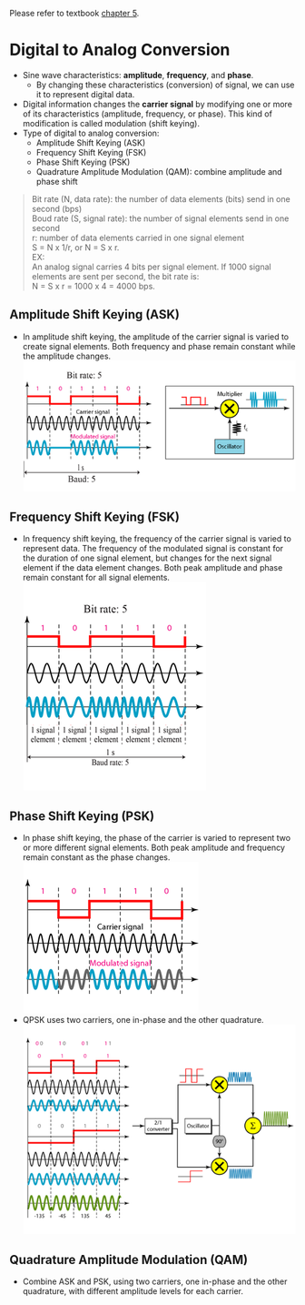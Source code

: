Please refer to textbook [chapter 5](https://github.com/cnchenpu/data-comm/blob/master/ppt/Ch5-Forouzan.ppt).

# Digital to Analog Conversion
- Sine wave characteristics: __amplitude__, __frequency__, and __phase__.
  - By changing these characteristics (conversion) of signal, we can use it to represent digital data.
- Digital information changes the __carrier signal__ by modifying one or more of its characteristics (amplitude, frequency, or phase). This kind of
modification is called modulation (shift keying).
- Type of digital to analog conversion:
  - Amplitude Shift Keying (ASK)
  - Frequency Shift Keying (FSK)
  - Phase Shift Keying (PSK)
  - Quadrature Amplitude Modulation (QAM): combine amplitude and phase shift
 
 > Bit rate (N, data rate): the number of data elements (bits) send in one second (bps) <br>
 > Boud rate (S, signal rate): the number of signal elements send in one second <br>
 > r: number of data elements carried in one signal element <br>
 > S = N x 1/r, or N = S x r. <br>
 > EX: <br>
 > An analog signal carries 4 bits per signal element. If 1000 signal elements are sent per second, the bit rate is: <br>
 > N = S x r = 1000 x 4 = 4000 bps.
 
## Amplitude Shift Keying (ASK)
- In amplitude shift keying, the amplitude of the carrier signal is varied to create signal elements. Both frequency and phase remain constant while the amplitude changes. <br>
![](fig/ASK.png)

## Frequency Shift Keying (FSK)
- In frequency shift keying, the frequency of the carrier signal is varied to represent data. The frequency of the modulated signal is constant for the duration of one signal element, but changes for the next signal element if the data element changes. Both peak amplitude and phase remain constant for all signal elements. <br>
![](fig/FSK.png)

## Phase Shift Keying (PSK)
- In phase shift keying, the phase of the carrier is varied to represent two or more different signal elements. Both peak amplitude and frequency remain constant as the phase changes. <br>
![](fig/PSK.png)
- QPSK uses two carriers, one in-phase and the other quadrature. <br>
![](fig/QPSK.png)

## Quadrature Amplitude Modulation (QAM)
- Combine ASK and PSK, using two carriers, one in-phase and the other quadrature, with different amplitude levels for each carrier. <br>
